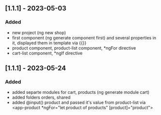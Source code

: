 ## [1.1.1] - 2023-05-03

### Added

- new project (ng new shop)
- first component (ng generate component first) and several properties in it, displayed them in template via {{}}
- product component, product-list component, *ngFor directive
- cart-list component, *ngIf directive


## [1.1.1] - 2023-05-24

### Added
- added separte modules for cart, products (ng generate module cart)
- added folders orders, shared
- added @input() product and passed it's value from product-list via <app-product *ngFor="let product of products" [product]="product"></app-product>
